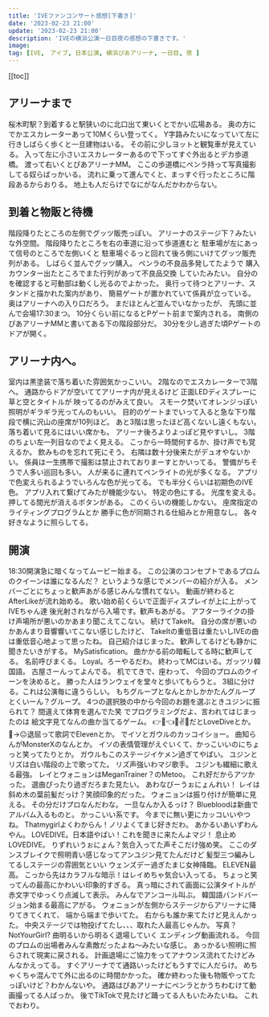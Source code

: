 ```yaml
---
title: 'IVEファンコンサート感想[下書き]'
date: '2023-02-23 21:00'
update: '2023-02-23 21:00'
description: 'IVEの横浜公演一日目夜の感想の下書きです。'
image: 
tag: [IVE,　アイブ, 日本公演, 横浜ぴあアリーナ, 一日目, 夜 ]
---
```


[[toc]]

## アリーナまで

桜木町駅？到着すると駅狭いのに北口出て東いくとでかい広場ある。
奥の方にでかエスカレーターあって10Mくらい登ってく。
Y字路みたいになっていて左に行きしばらく歩くと一旦建物はいる。
その前に少しヨットと観覧車が見えている。
入って左に小さいエスカレーターあるので下ってすぐ外出るとデカ歩道橋。
渡って右いくとぴあアリーナMM。
ここの歩道橋にペンラ持って写真撮影してる奴らばっかいる。
流れに乗って進んでくと、まっすぐ行ったところに階段あるからおりる。
地上も人だらけでなにがなんだかわからない。

## 到着と物販と待機

階段降りたところの左側でグッツ販売っぽい。
アリーナのステージ下？みたいな外空間。
階段降りたところを右の車道に沿って歩道進むと
駐車場が左にあって信号のところで左側いくと
駐車場ぐるっと回れて後ろ側にいけてグッツ販売列がある。
しばらく並んでグッツ購入。
ペンラの不良品多発してたようで
購入カウンター出たところでまた行列があって不良品交換
していたみたい。
自分のを確認すると可動部は動くし光るのでよかった。
奥行って待つとアリーナ、スタンドと描かれた案内があり、
簡易ゲートが置かれていて係員が立っている。
奥はアリーナへの入り口だろう。
まだほとんど並んでいなかったが、
先頭に並んで会場17:30まつ。
10分くらい前になるとPゲート前まで案内される。
南側のぴあアリーナMMと書いてある下の階段部分だ。
30分を少し過ぎた頃Pゲートのドアが開く。

## アリーナ内へ。

室内は黒塗装で落ち着いた雰囲気かっこいい。
2階なのでエスカレーターで3階へ。
通路からドアが空いててアリーナ内が見えるけど
正面LEDディスプレーに草と空とタイトルが
映ってるのがみえて良い。
スモーク焚いてオレンジっぽい照明がギラギラ光ってんのもいい。
目的のゲートまでいって入ると急な下り階段で横に沢山の座席が10列ほど。
あと3階は思ったほど高くないし遠くもない。
落ち着いて見るにはいい席かも。
アリーナ後ろよりよっぽど見やすいし。
3階のちょい左一列目なのでよく見える。
こっから一時間何するか、掛け声でも覚えるか。
飲みものを忘れて死にそう。
右隣は数十分後来たがデュオやないかい。
係員は一生携帯で撮影は禁止されておりまーすとかいってる。
警備がちそうで人多い巡回も多い。
人が来るに連れてペンライトの光が多くなる。
アプリで色変えられるようでいろんな色が光ってる。
でも半分くらいは初期色のIVE色。
アプリ入れて繋げてみたが機能少ない。
特定の色にする。
光度を変える。
押してる間光が消えるボタンがある。
このくらいの機能しかない。
座席指定のライティングプログラムとか
勝手に色が同期される仕組みとか用意なし。
各々好きなように照らしてる。

## 開演

18:30開演急に暗くなってムービー始まる。
この公演のコンセプトであるプロムのクイーンは誰になるんだ？
というような感じでメンバーの紹介が入る。
メンバーごとにちょっと歓声あがる感じみんな慣れてない。
動画が終わるとAfterLikeが流れ始める。
歌い始め前くらいで正面ディスプレイが上に上がってIVEちゃん達
後光射されながら入場です。歓声もあがる。
アフターライクの掛け声場所が悪いのかあまり聞こえてこない。
続けてTakeIt。
自分の席が悪いのかあんまり音響響いてこない感じしたけど、
TakeItの重低音は重たいしIVEの曲は重低音心地よって思ったね。
自己紹介はじまった。
歓声してるけども静かに聞きたいきがする。
MySatisfication。
曲かかる前の暗転してる時に歓声してる。
名前呼びまくる。
Loyal。ろーやるだわ。
終わってMCはいる。ガッツリ韓国語。
古屋さーんってよんでる。
机でてきで、座わって、
今回のプロムのクイーンを決めると。
勝った人はランウェイを堂々と歩いてもらうと。
3組に分ける。これは公演毎に違うらしい。
もちグループとなんとかしかかたんグループとくいーん？グループ。
4つの選択肢の中から今回のお題を選ぶときユジンに振られて？
間違えて体育を選んでた笑
でプログラミングだよ、言われてはじまったのは
絵文字見てなんの曲か当てるゲーム。
👉🌊👈🌊✌🔽だとLoveDiveとか。
🥱→😐退屈って歌詞でElevenとか。
でイソとガウルのカッコイショー。
曲知らんがMonsterXのなんとか。
イソの表情管理がえぐいくて、かっこいいのにちょっと笑ってたりとか。
ガウルもこのステージイケメン過ぎてやばい。
ユジンとリズは白い階段の上で歌ってた。
リズ声強いわマジ歌手。
ユジンも繊細に歌える最強。
レイとウォニョンはMeganTrainer？のMetoo。
これ好だからアツかった。
選曲ぴったり過ぎだろまた見たい。
あわなびーうぉにょんれい！
レイは斜め木の葉前髪だっけ？笑顔印象的だった。
ウォニョンは振り付けが簡単に見える。
その分だけプロなんだわな。
一旦なんか入るっけ？
Bluebloodは新曲でアルバム入るものと。
かっこいい系です。
今までに無い更にカッコいいやつね。
Thatmygirlよくわからん！ノリよくてまじ好きだわ。
あかるいあいずわんやん。
LOVEDIVE。日本語やばい！これを聞きに来たんよマジ！
息止めLOVEDIVE。
りずれいうぉにょん？気合入ってた声そこだけ強め笑。
ここのダンスブレイクで照明青い感じなってアンユジン見てたんだけど
髪型三つ編みしてるしステージの雰囲気といい
ウェンズデー過ぎたまじ女神降臨。
ELEVEN最高。
こっから先はカラフルな暗示！はレイめちゃ気合い入ってる。
ちょっと笑ってんの最高にかわいい印象的すぎる。
真っ暗にされて画面に公演タイトルが赤文字でゆっくり点滅して表示。
みんなでアンコール叫ぶ。
韓国語バンドバージョン始まる最高にアがる。
ウォニョンが左側からステージからアリーナに降りてきてくれて、
端から端まで歩いてた。
右からも誰か来てたけど見えんかった。
中央ステージでは物投げてたし、、、取れた人最高じゃんか。
写真？
NotYourGirl?
曲明るいから明るく退場していく
エンディング動画流れる。
今回のプロムの出場者みんな素敵だったよね～みたいな感じ。
あっかるい照明に照らされて現実に戻される。
計画退場にご協力をってアナウンス流れてたけどみんなかえってる。
すぐアリーナでて通路いったけどもうすでに人だらけ。
めちゃくちゃ混んでて外に出るのに時間かかった。
確か終わった後も物販やってたっぽいけど？わかんないや。
通路はぴあアリーナにペンラとかうちわむけて動画撮ってる人ばっか。
後でTikTokで見たけど踊ってる人もいたみたいね。
これでおわり。